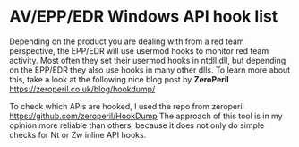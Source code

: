 # AV/EPP/EDR Windows API hook list
Depending on the product you are dealing with from a red team perspective, the EPP/EDR will use usermod hooks to monitor red team activity. 
Most often they set their usermod hooks in ntdll.dll, but depending on the EPP/EDR they also use hooks in many other dlls. 
To learn more about this, take a look at the following nice blog post by **ZeroPeril** https://zeroperil.co.uk/blog/hookdump/

To check which APIs are hooked, I used the repo from zeroperil https://github.com/zeroperil/HookDump
The approach of this tool is in my opinion more reliable than others, because it does not only do simple checks for Nt or Zw inline API hooks.
